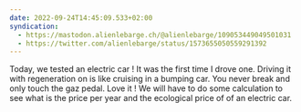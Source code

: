 ```yaml
---
date: 2022-09-24T14:45:09.533+02:00
syndication:
  - https://mastodon.alienlebarge.ch/@alienlebarge/109053449049501031
  - https://twitter.com/alienlebarge/status/1573655050559291392
---
```

Today, we tested an electric car ! It was the first time I drove one. Driving it with regeneration on is like cruising in a bumping car. You never break and only touch the gaz pedal. Love it ! 
We will have to do some calculation to see what is the price per year and the ecological price of of an electric car.
